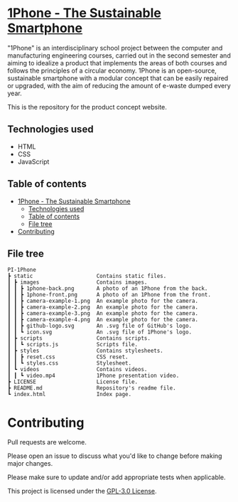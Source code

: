 # [1Phone - The Sustainable Smartphone](https://github.com/ckc-dev/PI-1Phone)

"1Phone" is an interdisciplinary school project between the computer and manufacturing engineering courses, carried out in the second semester and aiming to idealize a product that implements the areas of both courses and follows the principles of a circular economy. 1Phone is an open-source, sustainable smartphone with a modular concept that can be easily repaired or upgraded, with the aim of reducing the amount of e-waste dumped every year.

This is the repository for the product concept website.

## Technologies used

- HTML
- CSS
- JavaScript

## Table of contents

- [1Phone - The Sustainable Smartphone](#1phone---the-sustainable-smartphone)
  - [Technologies used](#technologies-used)
  - [Table of contents](#table-of-contents)
  - [File tree](#file-tree)
- [Contributing](#contributing)

## File tree

```
PI-1Phone
┣ static                    Contains static files.
┃ ┣ images                  Contains images.
┃ ┃ ┣ 1phone-back.png       A photo of an 1Phone from the back.
┃ ┃ ┣ 1phone-front.png      A photo of an 1Phone from the front.
┃ ┃ ┣ camera-example-1.png  An example photo for the camera.
┃ ┃ ┣ camera-example-2.png  An example photo for the camera.
┃ ┃ ┣ camera-example-3.png  An example photo for the camera.
┃ ┃ ┣ camera-example-4.png  An example photo for the camera.
┃ ┃ ┣ github-logo.svg       An .svg file of GitHub's logo.
┃ ┃ ┗ icon.svg              An .svg file of 1Phone's logo.
┃ ┣ scripts                 Contains scripts.
┃ ┃ ┗ scripts.js            Scripts file.
┃ ┣ styles                  Contains stylesheets.
┃ ┃ ┣ reset.css             CSS reset.
┃ ┃ ┗ styles.css            Stylesheet.
┃ ┗ videos                  Contains videos.
┃ ┃ ┗ video.mp4             1Phone presentation video.
┣ LICENSE                   License file.
┣ README.md                 Repository's readme file.
┗ index.html                Index page.
```

# Contributing

Pull requests are welcome.

Please open an issue to discuss what you'd like to change before making major changes.

Please make sure to update and/or add appropriate tests when applicable.

This project is licensed under the [GPL-3.0 License](https://github.com/ckc-dev/PI-1Phone/blob/main/LICENSE).
